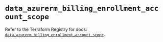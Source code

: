 # `data_azurerm_billing_enrollment_account_scope`

Refer to the Terraform Registry for docs: [`data_azurerm_billing_enrollment_account_scope`](https://registry.terraform.io/providers/hashicorp/azurerm/3.92.0/docs/data-sources/billing_enrollment_account_scope).
